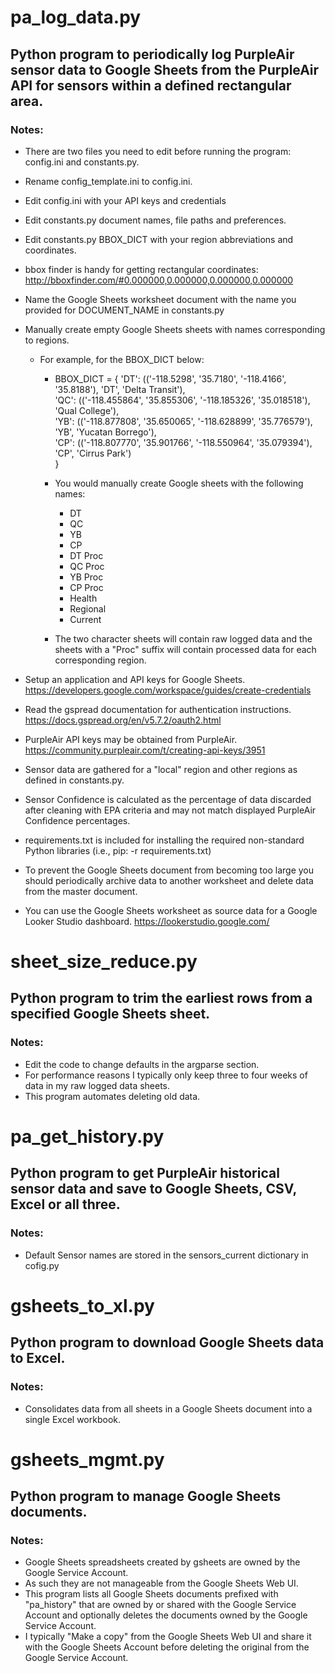 # pa_log_data.py
 
## Python program to periodically log PurpleAir sensor data to Google Sheets from the PurpleAir API for sensors within a defined rectangular area.

### Notes:
 
- There are two files you need to edit before running the program: config.ini and constants.py.
- Rename config_template.ini to config.ini.
- Edit config.ini with your API keys and credentials
- Edit constants.py document names, file paths and preferences.
- Edit constants.py BBOX_DICT with your region abbreviations and coordinates. 
- bbox finder is handy for getting rectangular coordinates: http://bboxfinder.com/#0.000000,0.000000,0.000000,0.000000 
- Name the Google Sheets worksheet document with the name you provided for DOCUMENT_NAME in constants.py 
- Manually create empty Google Sheets sheets with names corresponding to regions.
  - For example, for the BBOX_DICT below:
    - BBOX_DICT = {
        'DT': (('-118.5298', '35.7180', '-118.4166', '35.8188'), 'DT', 'Delta Transit'),  
        'QC': (('-118.455864', '35.855306', '-118.185326', '35.018518'), 'Qual College'),  
        'YB': (('-118.877808', '35.650065', '-118.628899', '35.776579'), 'YB', 'Yucatan Borrego'),  
        'CP': (('-118.807770', '35.901766', '-118.550964', '35.079394'), 'CP', 'Cirrus Park')  
        }
    - You would manually create Google sheets with the following names:
        - DT
        - QC
        - YB
        - CP
        - DT Proc
        - QC Proc
        - YB Proc
        - CP Proc
        - Health
        - Regional
        - Current
 
    - The two character sheets will contain raw logged data and the sheets with a "Proc" suffix will contain processed data for each corresponding region.

- Setup an application and API keys for Google Sheets. https://developers.google.com/workspace/guides/create-credentials 
- Read the gspread documentation for authentication instructions. https://docs.gspread.org/en/v5.7.2/oauth2.html 
- PurpleAir API keys may be obtained from PurpleAir. https://community.purpleair.com/t/creating-api-keys/3951 
- Sensor data are gathered for a "local" region and other regions as defined in constants.py.
- Sensor Confidence is calculated as the percentage of data discarded after cleaning with EPA criteria and may not match displayed PurpleAir Confidence percentages.
- requirements.txt is included for installing the required non-standard Python libraries (i.e., pip: -r requirements.txt)
- To prevent the Google Sheets document from becoming too large you should periodically archive data to another worksheet and delete data from the master document.
- You can use the Google Sheets worksheet as source data for a Google Looker Studio dashboard. https://lookerstudio.google.com/ 
  
  
 
# sheet_size_reduce.py  

## Python program to trim the earliest rows from a specified Google Sheets sheet.  

### Notes:  

- Edit the code to change defaults in the argparse section.
- For performance reasons I typically only keep three to four weeks of data in my raw logged data sheets.
- This program automates deleting old data.
  
  
# pa_get_history.py
  
## Python program to get PurpleAir historical sensor data and save to Google Sheets, CSV, Excel or all three.
  
### Notes:
  
- Default Sensor names are stored in the sensors_current dictionary in cofig.py  
  
    
# gsheets_to_xl.py  
  
## Python program to download Google Sheets data to Excel.  
  
### Notes:  
  
- Consolidates data from all sheets in a Google Sheets document into a single Excel workbook.  
  

# gsheets_mgmt.py  
  
## Python program to manage Google Sheets documents.  
  
### Notes:  
  
- Google Sheets spreadsheets created by gsheets are owned by the Google Service Account.
- As such they are not manageable from the Google Sheets Web UI.
- This program lists all Google Sheets documents prefixed with "pa_history" that are owned by or shared with the Google Service Account and optionally deletes the documents owned by the Google Service Account.
- I typically "Make a copy" from the Google Sheets Web UI and share it with the Google Sheets Account before deleting the original from the Google Service Account.